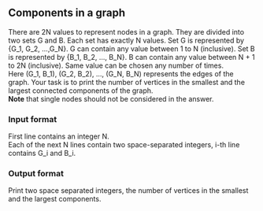 ## Components in a graph ##
There are 2N values to represent nodes in a graph. They are divided into two sets G and B. Each set has exactly N values. 
Set G is represented by {G_1, G_2, ...,G_N}.
G can contain any value between 1 to N (inclusive). Set B is represented by {B_1, B_2, ..., B_N}.
B can contain any value between N + 1 to 2N (inclusive).
Same value can be chosen any number of times.<br/>
Here (G_1, B_1), (G_2, B_2), ..., (G_N, B_N) represents the edges of the graph.
Your task is to print the number of vertices in the smallest and the largest connected components of the graph.<br/>
<b>Note</b> that single nodes should not be considered in the answer.
### Input format ###
First line contains an integer N.<br/>
Each of the next N lines contain two space-separated integers, i-th line contains G_i and B_i.
### Output format ###
Print two space separated integers, the number of vertices in the smallest and the largest components.
